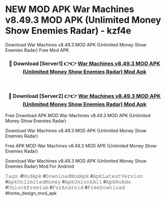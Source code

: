 # NEW MOD APK War Machines v8.49.3 MOD APK (Unlimited Money Show Enemies Radar) - kzf4e
Download War Machines v8.49.3 MOD APK (Unlimited Money Show Enemies Radar) Free Mod APK

<div align="center">
<h3>🔴 Download [Server1] 👉👉 <a href="https://apk-comot.site?title=War_Machines_v8.49.3_MOD_APK_(Unlimited_Money_Show_Enemies_Radar)">War Machines v8.49.3 MOD APK (Unlimited Money Show Enemies Radar) Mod Apk</a></h3><br>

<h3>🔴 Download [Server2] 👉👉 <a href="https://apk-comot.site?title=War_Machines_v8.49.3_MOD_APK_(Unlimited_Money_Show_Enemies_Radar)">War Machines v8.49.3 MOD APK (Unlimited Money Show Enemies Radar) Mod Apk</a></h3>
</div>


Free Download APK MOD War Machines v8.49.3 MOD APK (Unlimited Money Show Enemies Radar)

Download War Machines v8.49.3 MOD APK (Unlimited Money Show Enemies Radar) 

Free APK MOD War Machines v8.49.3 MOD APK (Unlimited Money Show Enemies Radar) 

Download War Machines v8.49.3 MOD APK (Unlimited Money Show Enemies Radar) Mod For Android

𝚃𝚊𝚐𝚜: #𝙼𝚘𝚍𝙰𝚙𝚔 #𝙳𝚘𝚠𝚗𝚕𝚘𝚊𝚍𝙼𝚘𝚍𝙰𝚙𝚔 #𝙰𝚙𝚔𝙻𝚊𝚝𝚎𝚜𝚝𝚅𝚎𝚛𝚜𝚒𝚘𝚗 #𝙰𝚙𝚔𝚄𝚗𝚕𝚒𝚖𝚒𝚝𝚎𝚍𝙼𝚘𝚗𝚎𝚢 #𝙰𝚙𝚔𝚄𝚗𝚕𝚘𝚌𝚔𝙰𝚕𝚕 #𝙰𝚙𝚔𝙽𝚘𝙰𝚍𝚜 #𝚄𝚗𝚕𝚘𝚌𝚔𝙿𝚛𝚎𝚖𝚒𝚞𝚖 #𝙵𝚘𝚛𝙰𝚗𝚍𝚛𝚘𝚒𝚍 #𝙵𝚛𝚎𝚎𝙳𝚘𝚠𝚗𝚕𝚘𝚊𝚍 #home_design_mod_apk
